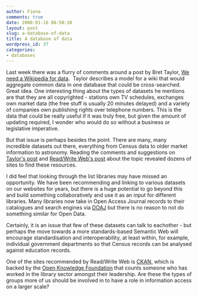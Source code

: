 ```yaml
---
author: Fiona
comments: true
date: 2008-01-16 06:50:10
layout: post
slug: a-database-of-data
title: A database of data
wordpress_id: 37
categories:
- databases
---
```


Last week there was a flurry of comments around a post by Bret Taylor, [We need a Wikipedia for data](http://bret.appspot.com/entry/we-need-a-wikipedia-for-data).  Taylor describes a model for a wiki that would aggregate common data in one database that could be cross-searched. Great idea.
One interesting thing about the types of datasets he mentions are that they are all copyrighted - stations own TV schedules, exchanges own market data (the free stuff is usually 20 minutes delayed) and a variety of companies own publishing rights over telephone numbers. This is the data that could be really useful if it was truly free, but given the amount of updating required, I wonder who would do so without a business or legislative imperative.

But that issue is perhaps besides the point. There are many, many incredible datasets out there, everything from Census data to older market information to astronomy. Reading the comments and suggestions on [Taylor's post](http://bret.appspot.com/entry/we-need-a-wikipedia-for-data) and [Read/Write Web's post](http://www.readwriteweb.com/archives/where_to_find_open_data_on_the.php) about the topic revealed dozens of sites to find these resources.

I did feel that looking through the list libraries may have missed an opportunity. We have been recommending and linking to various datasets on our websites for years, but there is a huge potential to go beyond this and build something collaboratively and use it as an input for different libraries. Many libraries now take in Open Access Journal records to their catalogues and search engines via [DOAJ](http://www.doaj.org/) but there is no reason to not do something similar for Open Data.

Certainly, it is an issue that few of these datasets can talk to eachother - but perhaps the move towards a more standards-based Semantic Web will encourage standardisation and interoperability, at least within, for example, individual government departments so that Census records can be analysed against education records.

One of the sites recommended by Read/Write Web is [CKAN,](http://ckan.net/) which is backed by the [Open Knowledge Foundation](http://www.okfn.org/about/people/) that counts someone who has worked in the library sector amongst their leadership. Are these the types of groups more of us should be involved in to have a role in information access on a larger scale?

